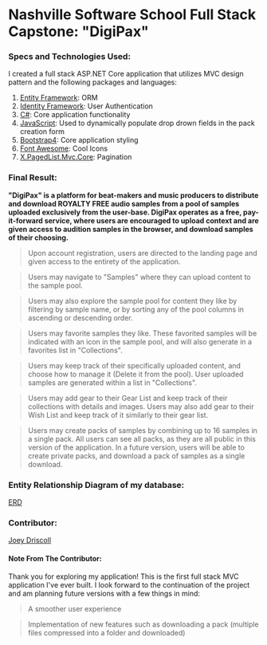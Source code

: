 # Nashville Software School Full Stack Capstone: "DigiPax"

### Specs and Technologies Used:

I created a full stack ASP.NET Core application that utilizes MVC design pattern and the following packages and languages:

1. [Entity Framework](https://docs.microsoft.com/en-us/ef/): ORM
2. [Identity Framework](https://docs.microsoft.com/en-us/aspnet/identity/overview/getting-started/introduction-to-aspnet-identity): User Authentication
3. [C#](https://docs.microsoft.com/en-us/dotnet/csharp/): Core application functionality
4. [JavaScript](https://www.javascript.com/): Used to dynamically populate drop drown fields in the pack creation form
5. [Bootstrap4](https://getbootstrap.com/): Core application styling
6. [Font Awesome](https://fontawesome.com/): Cool Icons
7. [X.PagedList.Mvc.Core](https://www.nuget.org/packages/X.PagedList.Mvc.Core/): Pagination

### Final Result:

**"DigiPax" is a platform for beat-makers and music producers to distribute and download ROYALTY FREE audio samples from a pool of samples uploaded exclusively from the user-base. DigiPax operates as a free, pay-it-forward service, where users are encouraged to upload context and are given access to audition samples in the browser, and download samples of their choosing.**

> Upon account registration, users are directed to the landing page and given access to the entirety of the application.

> Users may navigate to "Samples" where they can upload content to the sample pool.

> Users may also explore the sample pool for content they like by filtering by  sample name, or by sorting any of the pool columns in ascending or descending order.

> Users may favorite samples they like. These favorited samples will be indicated with an icon in the sample pool, and will also generate in a favorites list in "Collections".

> Users may keep track of their specifically uploaded content, and choose how to manage it (Delete it from the pool). User uploaded samples are generated within a list in "Collections".

> Users may add gear to their Gear List and keep track of their collections with details and images. Users may also add gear to their Wish List and keep track of it similarly to their gear list.

> Users may create packs of samples by combining up to 16 samples in a single pack. All users can see all packs, as they are all public in this version of the application. In a future version, users will be able to create private packs, and download a pack of samples as a single download.

### Entity Relationship Diagram of my database:
[ERD](https://dbdiagram.io/d/5d711b8b83427516dc0b5f53)

### Contributor:
[Joey Driscoll](https://github.com/Jdriscoll1993)

#### Note From The Contributor:
Thank you for exploring my application! This is the first full stack MVC application I've ever built. I look forward to the continuation of the project and am planning future versions with a few things in mind:

> A smoother user experience

> Implementation of new features such as downloading a pack (multiple files compressed into a folder and downloaded)
